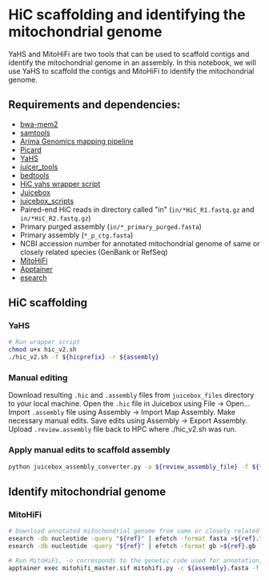 # HiC scaffolding and identifying the mitochondrial genome

YaHS and MitoHiFi are two tools that can be used to scaffold contigs and identify the mitochondrial genome in an assembly. In this notebook, we will use YaHS to scaffold the contigs and MitoHiFi to identify the mitochondrial genome.

## Requirements and dependencies:

- [bwa-mem2](https://github.com/bwa-mem2/bwa-mem2)
- [samtools](http://www.htslib.org)
- [Arima Genomics mapping pipeline](https://github.com/ArimaGenomics/mapping_pipeline)
- [Picard](https://broadinstitute.github.io/picard/) 
- [YaHS](https://github.com/c-zhou/yahs)
- [juicer_tools](https://github.com/aidenlab/juicer)
- [bedtools](https://bedtools.readthedocs.io/en/latest/)
- [HiC yahs wrapper script](hic_v2.sh)
- [Juicebox](https://github.com/aidenlab/Juicebox)
- [juicebox_scripts](https://github.com/phasegenomics/juicebox_scripts)
- Paired-end HiC reads in directory called "in" (`in/*HiC_R1.fastq.gz` and `in/*HiC_R2.fastq.gz`)
- Primary purged assembly (`in/*_primary_purged.fasta`)
- Primary assembly (`*_p_ctg.fasta`)
- NCBI accession number for annotated mitochondrial genome of same or closely related species (GenBank or RefSeq) 
- [MitoHiFi](https://github.com/marcelauliano/MitoHiFi)
- [Apptainer](https://apptainer.org) 
- [esearch](https://www.nlm.nih.gov/dataguide/edirect/documentation.html)


## HiC scaffolding

### YaHS

```bash
# Run wrapper script
chmod u+x hic_v2.sh
./hic_v2.sh -f ${hicprefix} -r ${assembly} 
```

### Manual editing

Download resulting `.hic` and `.assembly` files from `juicebox_files` directory to your local machine.
Open the `.hic` file in Juicebox using File -> Open...
Import `.assembly` file using Assembly -> Import Map Assembly.
Make necessary manual edits.
Save edits using Assembly -> Export Assembly.
Upload `.review.assembly` file back to HPC where ./hic_v2.sh was run.

### Apply manual edits to scaffold assembly

```bash
python juicebox_assembly_converter.py -a ${review_assembly_file} -f ${*_noec_converted.fasta} -p ${prefix} -s 
```
## Identify mitochondrial genome

### MitoHiFi

```bash
# Download annotated mitochondrial genome from same or closely related species
esearch -db nucleotide -query "${ref}" | efetch -format fasta >${ref}.fasta
esearch -db nucleotide -query "${ref}" | efetch -format gb >${ref}.gb

# Run MitoHiFi, -o corresponds to the genetic code used for annotation, 5 = The Invertebrate Mitochondrial Code 
apptainer exec mitohifi_master.sif mitohifi.py -c ${assembly}.fasta -f ${ref}.fasta -g ${ref}.gb -t 48 -o 5 
```
